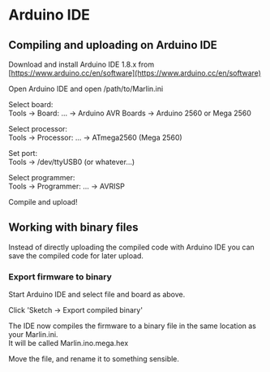 # Arduino IDE

## Compiling and uploading on Arduino IDE

Download and install Arduino IDE 1.8.x from [https://www.arduino.cc/en/software](https://www.arduino.cc/en/software)  

Open Arduino IDE and open /path/to/Marlin.ini  

Select board:  
    Tools -> Board: ... -> Arduino AVR Boards -> Arduino 2560 or Mega 2560  

Select processor:  
    Tools -> Processor: ... -> ATmega2560 (Mega 2560)  

Set port:  
    Tools -> /dev/ttyUSB0 (or whatever...)  

Select programmer:  
    Tools -> Programmer: ... -> AVRISP  

Compile and upload!  

## Working with binary files

Instead of directly uploading the compiled code with Arduino IDE you can save the compiled code for later upload.  

### Export firmware to binary

Start Arduino IDE and select file and board as above.  

Click 'Sketch -> Export compiled binary'  

The IDE now compiles the firmware to a binary file in the same location as your Marlin.ini.  
It will be called Marlin.ino.mega.hex  

Move the file, and rename it to something sensible.  
